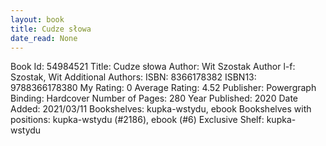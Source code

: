 ```yaml
---
layout: book
title: Cudze słowa
date_read: None
---
```


Book Id: 54984521
Title: Cudze słowa
Author: Wit Szostak
Author l-f: Szostak, Wit
Additional Authors: 
ISBN: 8366178382
ISBN13: 9788366178380
My Rating: 0
Average Rating: 4.52
Publisher: Powergraph
Binding: Hardcover
Number of Pages: 280
Year Published: 2020
Date Added: 2021/03/11
Bookshelves: kupka-wstydu, ebook
Bookshelves with positions: kupka-wstydu (#2186), ebook (#6)
Exclusive Shelf: kupka-wstydu


